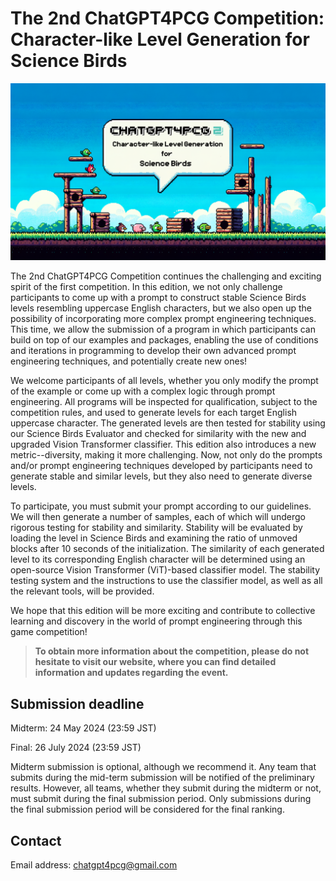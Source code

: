# The 2nd ChatGPT4PCG Competition: Character-like Level Generation for Science Birds

![image](https://github.com/chatgpt4pcg/chatgpt4pcg.github.io/blob/main/public/images/logo.png?raw=true)


The 2nd ChatGPT4PCG Competition continues the challenging and exciting spirit of the first competition. In this edition, we not only challenge participants to come up with a prompt to construct stable Science Birds levels resembling uppercase English characters, but we also open up the possibility of incorporating more complex prompt engineering techniques. This time, we allow the submission of a program in which participants can build on top of our examples and packages, enabling the use of conditions and iterations in programming to develop their own advanced prompt engineering techniques, and potentially create new ones!

We welcome participants of all levels, whether you only modify the prompt of the example or come up with a complex logic through prompt engineering. All programs will be inspected for qualification, subject to the competition rules, and used to generate levels for each target English uppercase character. The generated levels are then tested for stability using our Science Birds Evaluator and checked for similarity with the new and upgraded Vision Transformer classifier. This edition also introduces a new metric--diversity, making it more challenging. Now, not only do the prompts and/or prompt engineering techniques developed by participants need to generate stable and similar levels, but they also need to generate diverse levels.

To participate, you must submit your prompt according to our guidelines. We will then generate a number of samples, each of which will undergo rigorous testing for stability and similarity. Stability will be evaluated by loading the level in Science Birds and examining the ratio of unmoved blocks after 10 seconds of the initialization. The similarity of each generated level to its corresponding English character will be determined using an open-source Vision Transformer (ViT)-based classifier model. The stability testing system and the instructions to use the classifier model, as well as all the relevant tools, will be provided.

We hope that this edition will be more exciting and contribute to collective learning and discovery in the world of prompt engineering through this game competition!

> __To obtain more information about the competition, please do not hesitate to visit our website, where you can find detailed information and updates regarding the event.__

## Submission deadline

Midterm: 24 May 2024 (23:59 JST)

Final: 26 July 2024 (23:59 JST)

Midterm submission is optional, although we recommend it. Any team that submits during the mid-term submission will be notified of the preliminary results. However, all teams, whether they submit during the midterm or not, must submit during the final submission period. Only submissions during the final submission period will be considered for the final ranking.

## Contact

Email address: <chatgpt4pcg@gmail.com>